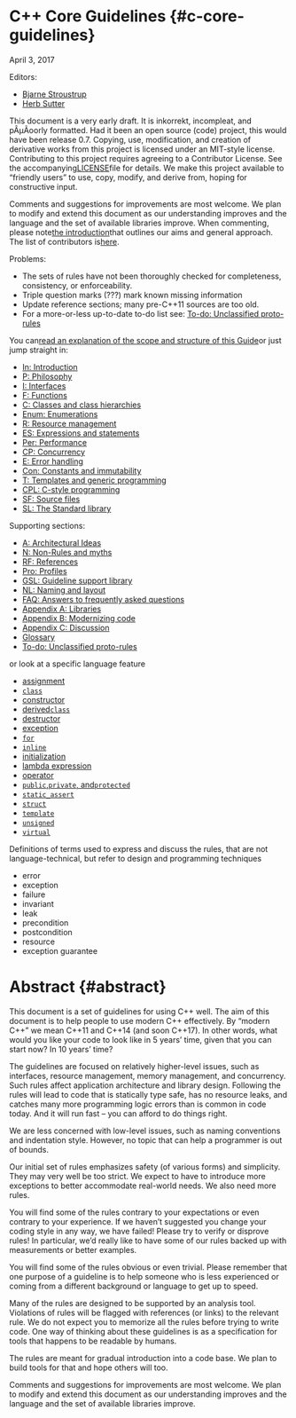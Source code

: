 # C++ Core Guidelines {#c-core-guidelines}

April 3, 2017

Editors:

* [Bjarne Stroustrup](http://www.stroustrup.com/)
* [Herb Sutter](http://herbsutter.com/)

This document is a very early draft. It is inkorrekt, incompleat, and pÂµÃoorly formatted. Had it been an open source \(code\) project, this would have been release 0.7. Copying, use, modification, and creation of derivative works from this project is licensed under an MIT-style license. Contributing to this project requires agreeing to a Contributor License. See the accompanying[LICENSE](http://isocpp.github.io/CppCoreGuidelines/LICENSE)file for details. We make this project available to “friendly users” to use, copy, modify, and derive from, hoping for constructive input.

Comments and suggestions for improvements are most welcome. We plan to modify and extend this document as our understanding improves and the language and the set of available libraries improve. When commenting, please note[the introduction](http://isocpp.github.io/CppCoreGuidelines/CppCoreGuidelines#S-introduction)that outlines our aims and general approach. The list of contributors is[here](http://isocpp.github.io/CppCoreGuidelines/CppCoreGuidelines#SS-ack).

Problems:

* The sets of rules have not been thoroughly checked for completeness, consistency, or enforceability.
* Triple question marks \(???\) mark known missing information
* Update reference sections; many pre-C++11 sources are too old.
* For a more-or-less up-to-date to-do list see:
  [To-do: Unclassified proto-rules](http://isocpp.github.io/CppCoreGuidelines/CppCoreGuidelines#S-unclassified)

You can[read an explanation of the scope and structure of this Guide](http://isocpp.github.io/CppCoreGuidelines/CppCoreGuidelines#S-abstract)or just jump straight in:

* [In: Introduction](http://isocpp.github.io/CppCoreGuidelines/CppCoreGuidelines#S-introduction)
* [P: Philosophy](http://isocpp.github.io/CppCoreGuidelines/CppCoreGuidelines#S-philosophy)
* [I: Interfaces](http://isocpp.github.io/CppCoreGuidelines/CppCoreGuidelines#S-interfaces)
* [F: Functions](http://isocpp.github.io/CppCoreGuidelines/CppCoreGuidelines#S-functions)
* [C: Classes and class hierarchies](http://isocpp.github.io/CppCoreGuidelines/CppCoreGuidelines#S-class)
* [Enum: Enumerations](http://isocpp.github.io/CppCoreGuidelines/CppCoreGuidelines#S-enum)
* [R: Resource management](http://isocpp.github.io/CppCoreGuidelines/CppCoreGuidelines#S-resource)
* [ES: Expressions and statements](http://isocpp.github.io/CppCoreGuidelines/CppCoreGuidelines#S-expr)
* [Per: Performance](http://isocpp.github.io/CppCoreGuidelines/CppCoreGuidelines#S-performance)
* [CP: Concurrency](http://isocpp.github.io/CppCoreGuidelines/CppCoreGuidelines#S-concurrency)
* [E: Error handling](http://isocpp.github.io/CppCoreGuidelines/CppCoreGuidelines#S-errors)
* [Con: Constants and immutability](http://isocpp.github.io/CppCoreGuidelines/CppCoreGuidelines#S-const)
* [T: Templates and generic programming](http://isocpp.github.io/CppCoreGuidelines/CppCoreGuidelines#S-templates)
* [CPL: C-style programming](http://isocpp.github.io/CppCoreGuidelines/CppCoreGuidelines#S-cpl)
* [SF: Source files](http://isocpp.github.io/CppCoreGuidelines/CppCoreGuidelines#S-source)
* [SL: The Standard library](http://isocpp.github.io/CppCoreGuidelines/CppCoreGuidelines#S-stdlib)

Supporting sections:

* [A: Architectural Ideas](http://isocpp.github.io/CppCoreGuidelines/CppCoreGuidelines#S-A)
* [N: Non-Rules and myths](http://isocpp.github.io/CppCoreGuidelines/CppCoreGuidelines#S-not)
* [RF: References](http://isocpp.github.io/CppCoreGuidelines/CppCoreGuidelines#S-references)
* [Pro: Profiles](http://isocpp.github.io/CppCoreGuidelines/CppCoreGuidelines#S-profile)
* [GSL: Guideline support library](http://isocpp.github.io/CppCoreGuidelines/CppCoreGuidelines#S-gsl)
* [NL: Naming and layout](http://isocpp.github.io/CppCoreGuidelines/CppCoreGuidelines#S-naming)
* [FAQ: Answers to frequently asked questions](http://isocpp.github.io/CppCoreGuidelines/CppCoreGuidelines#S-faq)
* [Appendix A: Libraries](http://isocpp.github.io/CppCoreGuidelines/CppCoreGuidelines#S-libraries)
* [Appendix B: Modernizing code](http://isocpp.github.io/CppCoreGuidelines/CppCoreGuidelines#S-modernizing)
* [Appendix C: Discussion](http://isocpp.github.io/CppCoreGuidelines/CppCoreGuidelines#S-discussion)
* [Glossary](http://isocpp.github.io/CppCoreGuidelines/CppCoreGuidelines#S-glossary)
* [To-do: Unclassified proto-rules](http://isocpp.github.io/CppCoreGuidelines/CppCoreGuidelines#S-unclassified)

or look at a specific language feature

* [assignment](http://isocpp.github.io/CppCoreGuidelines/CppCoreGuidelines#S-???)
* [`class`](http://isocpp.github.io/CppCoreGuidelines/CppCoreGuidelines#S-class)
* [constructor](http://isocpp.github.io/CppCoreGuidelines/CppCoreGuidelines#SS-ctor)
* [derived`class`](http://isocpp.github.io/CppCoreGuidelines/CppCoreGuidelines#SS-hier)
* [destructor](http://isocpp.github.io/CppCoreGuidelines/CppCoreGuidelines#SS-dtor)
* [exception](http://isocpp.github.io/CppCoreGuidelines/CppCoreGuidelines#S-errors)
* [`for`](http://isocpp.github.io/CppCoreGuidelines/CppCoreGuidelines#S-???)
* [`inline`](http://isocpp.github.io/CppCoreGuidelines/CppCoreGuidelines#S-class)
* [initialization](http://isocpp.github.io/CppCoreGuidelines/CppCoreGuidelines#S-???)
* [lambda expression](http://isocpp.github.io/CppCoreGuidelines/CppCoreGuidelines#SS-lambdas)
* [operator](http://isocpp.github.io/CppCoreGuidelines/CppCoreGuidelines#S-???)
* [`public`,`private`, and`protected`](http://isocpp.github.io/CppCoreGuidelines/CppCoreGuidelines#S-???)
* [`static_assert`](http://isocpp.github.io/CppCoreGuidelines/CppCoreGuidelines#S-???)
* [`struct`](http://isocpp.github.io/CppCoreGuidelines/CppCoreGuidelines#S-class)
* [`template`](http://isocpp.github.io/CppCoreGuidelines/CppCoreGuidelines#S-???)
* [`unsigned`](http://isocpp.github.io/CppCoreGuidelines/CppCoreGuidelines#S-???)
* [`virtual`](http://isocpp.github.io/CppCoreGuidelines/CppCoreGuidelines#SS-hier)

Definitions of terms used to express and discuss the rules, that are not language-technical, but refer to design and programming techniques

* error
* exception
* failure
* invariant
* leak
* precondition
* postcondition
* resource
* exception guarantee

# Abstract {#abstract}

This document is a set of guidelines for using C++ well. The aim of this document is to help people to use modern C++ effectively. By “modern C++” we mean C++11 and C++14 \(and soon C++17\). In other words, what would you like your code to look like in 5 years’ time, given that you can start now? In 10 years’ time?

The guidelines are focused on relatively higher-level issues, such as interfaces, resource management, memory management, and concurrency. Such rules affect application architecture and library design. Following the rules will lead to code that is statically type safe, has no resource leaks, and catches many more programming logic errors than is common in code today. And it will run fast – you can afford to do things right.

We are less concerned with low-level issues, such as naming conventions and indentation style. However, no topic that can help a programmer is out of bounds.

Our initial set of rules emphasizes safety \(of various forms\) and simplicity. They may very well be too strict. We expect to have to introduce more exceptions to better accommodate real-world needs. We also need more rules.

You will find some of the rules contrary to your expectations or even contrary to your experience. If we haven’t suggested you change your coding style in any way, we have failed! Please try to verify or disprove rules! In particular, we’d really like to have some of our rules backed up with measurements or better examples.

You will find some of the rules obvious or even trivial. Please remember that one purpose of a guideline is to help someone who is less experienced or coming from a different background or language to get up to speed.

Many of the rules are designed to be supported by an analysis tool. Violations of rules will be flagged with references \(or links\) to the relevant rule. We do not expect you to memorize all the rules before trying to write code. One way of thinking about these guidelines is as a specification for tools that happens to be readable by humans.

The rules are meant for gradual introduction into a code base. We plan to build tools for that and hope others will too.

Comments and suggestions for improvements are most welcome. We plan to modify and extend this document as our understanding improves and the language and the set of available libraries improve.

